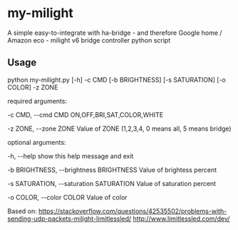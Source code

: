 # my-milight

A simple easy-to-integrate with ha-bridge - and therefore Google home / Amazon
eco - milight v6 bridge controller python script

<h2>Usage</h2>

python my-milight.py [-h] -c CMD [-b BRIGHTNESS] [-s SATURATION] [-o COLOR] -z ZONE

required arguments:

-c CMD, --cmd CMD     ON,OFF,BRI,SAT,COLOR,WHITE

-z ZONE, --zone ZONE Value of ZONE (1,2,3,4, 0 means all, 5 means bridge)

optional arguments:

  -h, --help            show this help message and exit
  
  -b BRIGHTNESS, --brightness BRIGHTNESS Value of brightess percent
  
  -s SATURATION, --saturation SATURATION Value of saturation percent
  
  -o COLOR, --color COLOR Value of color
  
Based on: https://stackoverflow.com/questions/42535502/problems-with-sending-udp-packets-milight-limitlessled/
          http://www.limitlessled.com/dev/
